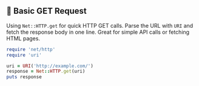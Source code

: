 ## 🚀 Basic GET Request

Using `Net::HTTP.get` for quick HTTP GET calls. Parse the URL with `URI` and fetch the response body in one line. Great for simple API calls or fetching HTML pages.

```ruby
require 'net/http'
require 'uri'

uri = URI('http://example.com/')
response = Net::HTTP.get(uri)
puts response
```